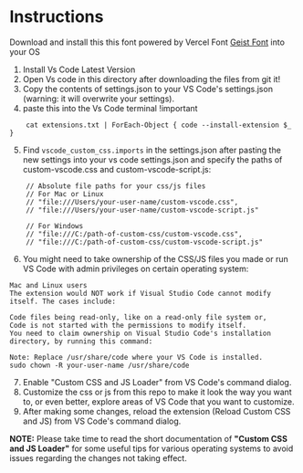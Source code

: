 # Instructions

Download and install this this font powered by Vercel Font [Geist Font](https://vercel.com/font) into your OS   

1. Install Vs Code Latest Version
2. Open Vs code in this directory after downloading the files from git it!
3. Copy the contents of settings.json to your VS Code's settings.json (warning: it will overwrite your settings).
4. paste this into the Vs Code terminal !important

```
    cat extensions.txt | ForEach-Object { code --install-extension $_ }
```

5. Find `vscode_custom_css.imports` in the settings.json after pasting the new settings into your vs code settings.json and specify the paths of custom-vscode.css and custom-vscode-script.js:
```
    // Absolute file paths for your css/js files
    // For Mac or Linux
    // "file:///Users/your-user-name/custom-vscode.css",
    // "file:///Users/your-user-name/custom-vscode-script.js"

    // For Windows
    // "file:///C:/path-of-custom-css/custom-vscode.css",
    // "file:///C:/path-of-custom-css/custom-vscode-script.js"

```
6. You might need to take ownership of the CSS/JS files you made or run VS Code with admin privileges on certain operating system:
```
Mac and Linux users
The extension would NOT work if Visual Studio Code cannot modify itself. The cases include:

Code files being read-only, like on a read-only file system or,
Code is not started with the permissions to modify itself.
You need to claim ownership on Visual Studio Code's installation directory, by running this command:

Note: Replace /usr/share/code where your VS Code is installed.
sudo chown -R your-user-name /usr/share/code
```
7. Enable "Custom CSS and JS Loader" from VS Code's command dialog.
8. Customize the css or js from this repo to make it look the way you want to, or even better, explore areas of VS Code that you want to customize.
9. After making some changes, reload the extension (Reload Custom CSS and JS) from VS Code's command dialog.


**NOTE:** Please take time to read the short documentation of **"Custom CSS and JS Loader"** for some useful tips for various operating systems to avoid issues regarding the changes not taking effect.

